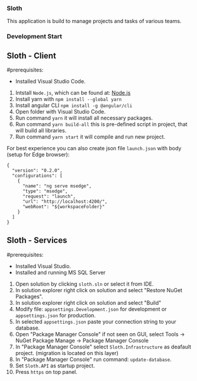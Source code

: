 ### Sloth

This application is build to manage projects and tasks of various teams. 

### Development Start

## Sloth - Client
#prerequisites: 
- Installed Visual Studio Code.

1. Intstall `Node.js`, which can be found at: [Node.js](https://nodejs.org/en/download)
2. Install yarn with `npm install --global yarn`
3. Install angular CLI `npm install -g @angular/cli`
4. Open folder with Visual Studio Code.
5. Run command `yarn` it will install all necessary packages. 
6. Run command `yarn build-all` this is pre-defined script in project, that will build all libraries. 
7. Run command `yarn start` it will compile and run new project. 

For best experience you can also create json file `launch.json` with body (setup for Edge browser): 
```
{
  "version": "0.2.0",
  "configurations": [
    {
      "name": "ng serve msedge",
      "type": "msedge",
      "request": "launch",
      "url": "http://localhost:4200/",
      "webRoot": "${workspaceFolder}"
    }
  ]
}
```

## Sloth - Services
#prerequisites: 
- Installed Visual Studio.
- Installed and running MS SQL Server

1. Open solution by clicking `sloth.sln` or select it from IDE.
2. In solution explorer right click on solution and select "Restore NuGet Packages".
3. In solution explorer right click on solution and select "Build" 
4. Modify file: `appsettings.Development.json` for development or `appsettings.json` for production.
5. In selected `appsettings.json` paste your connection string to your database. 
6. Open "Package Manager Console" if not seen on GUI, select Tools -> NuGet Package Manage -> Package Manager Console
7. In "Package Manager Console" select `Sloth.Infrastructure` as deafault project. (migration is located on this layer)
8. In "Package Manager Console" run command: `update-database`.
9. Set `Sloth.API` as startup project. 
10. Press `https` on top panel. 
